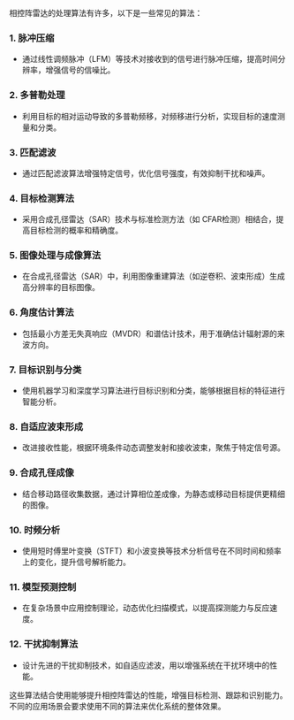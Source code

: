 相控阵雷达的处理算法有许多，以下是一些常见的算法：

### 1. **脉冲压缩**
   - 通过线性调频脉冲（LFM）等技术对接收到的信号进行脉冲压缩，提高时间分辨率，增强信号的信噪比。

### 2. **多普勒处理**
   - 利用目标的相对运动导致的多普勒频移，对频移进行分析，实现目标的速度测量和分类。

### 3. **匹配滤波**
   - 通过匹配滤波算法增强特定信号，优化信号强度，有效抑制干扰和噪声。

### 4. **目标检测算法**
   - 采用合成孔径雷达（SAR）技术与标准检测方法（如 CFAR检测）相结合，提高目标检测的概率和精确度。

### 5. **图像处理与成像算法**
   - 在合成孔径雷达（SAR）中，利用图像重建算法（如逆卷积、波束形成）生成高分辨率的目标图像。

### 6. **角度估计算法**
   - 包括最小方差无失真响应（MVDR）和谱估计技术，用于准确估计辐射源的来波方向。

### 7. **目标识别与分类**
   - 使用机器学习和深度学习算法进行目标识别和分类，能够根据目标的特征进行智能分析。

### 8. **自适应波束形成**
   - 改进接收性能，根据环境条件动态调整发射和接收波束，聚焦于特定信号源。

### 9. **合成孔径成像**
   - 结合移动路径收集数据，通过计算相位差成像，为静态或移动目标提供更精细的图像。

### 10. **时频分析**
   - 使用短时傅里叶变换（STFT）和小波变换等技术分析信号在不同时间和频率上的变化，提升信号解析能力。

### 11. **模型预测控制**
   - 在复杂场景中应用控制理论，动态优化扫描模式，以提高探测能力与反应速度。

### 12. **干扰抑制算法**
   - 设计先进的干扰抑制技术，如自适应滤波，用以增强系统在干扰环境中的性能。

这些算法结合使用能够提升相控阵雷达的性能，增强目标检测、跟踪和识别能力。不同的应用场景会要求使用不同的算法来优化系统的整体效果。